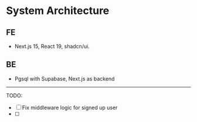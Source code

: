 # System Architecture

## FE

- Next.js 15, React 19, shadcn/ui.

## BE

- Pgsql with Supabase, Next.js as backend

---

TODO:

- [ ] Fix middleware logic for signed up user
- [ ]
